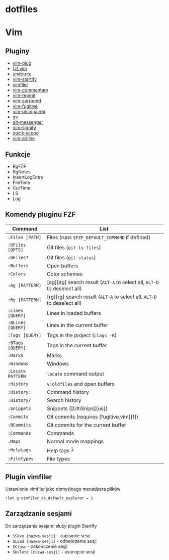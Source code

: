 # dotfiles

# Vim

## Pluginy

  - [vim-plug]
  - [fzf.vim]
  - [undotree]
  - [vim-startify]
  - [vimfiler]
  - [vim-commentary]
  - [vim-repeat]
  - [vim-surround]
  - [vim-fugitive]
  - [vim-unimpaired]
  - [gv]
  - [git-messenger]
  - [vim-signify]
  - [quick-scope]
  - [vim-airline]

[vim-plug]: https://github.com/junegunn/vim-plug/
[fzf.vim]: https://github.com/junegunn/fzf.vim/
[undotree]: https://github.com/mbbill/undotree
[vim-startify]: https://github.com/mhinz/vim-startify
[vimfiler]: https://github.com/Shougo/vimfiler.vim
[vim-commentary]: https://github.com/tpope/vim-commentar://github.com/tpope/vim-commentary
[vim-repeat]: https://github.com/tpope/vim-repeat
[vim-surround]: https://github.com/tpope/vim-surround
[vim-fugitive]: https://github.com/tpope/vim-fugitive
[vim-unimpaired]: https://github.com/tpope/vim-unimpaired
[gv]: https://github.com/junegunn/gv.vim
[git-messenger]: https://github.com/rhysd/git-messenger.vim
[vim-signify]: https://github.com/mhinz/vim-signify
[quick-scope]: https://github.com/unblevable/quick-scope
[vim-airline]: https://github.com/vim-airline/vim-airline

## Funkcje

  - RgFZF
  - RgNotes
  - InsertLogEntry
  - FileTime
  - CurTime
  - LS
  - Log

## Komendy pluginu FZF

| Command           | List                                                                    |
| ---               | ---                                                                     |
| `:Files [PATH]`   | Files (runs `$FZF_DEFAULT_COMMAND` if defined)                          |
| `:GFiles [OPTS]`  | Git files (`git ls-files`)                                              |
| `:GFiles?`        | Git files (`git status`)                                                |
| `:Buffers`        | Open buffers                                                            |
| `:Colors`         | Color schemes                                                           |
| `:Ag [PATTERN]`   | [ag][ag] search result (`ALT-A` to select all, `ALT-D` to deselect all) |
| `:Rg [PATTERN]`   | [rg][rg] search result (`ALT-A` to select all, `ALT-D` to deselect all) |
| `:Lines [QUERY]`  | Lines in loaded buffers                                                 |
| `:BLines [QUERY]` | Lines in the current buffer                                             |
| `:Tags [QUERY]`   | Tags in the project (`ctags -R`)                                        |
| `:BTags [QUERY]`  | Tags in the current buffer                                              |
| `:Marks`          | Marks                                                                   |
| `:Windows`        | Windows                                                                 |
| `:Locate PATTERN` | `locate` command output                                                 |
| `:History`        | `v:oldfiles` and open buffers                                           |
| `:History:`       | Command history                                                         |
| `:History/`       | Search history                                                          |
| `:Snippets`       | Snippets ([UltiSnips][us])                                              |
| `:Commits`        | Git commits (requires [fugitive.vim][f])                                |
| `:BCommits`       | Git commits for the current buffer                                      |
| `:Commands`       | Commands                                                                |
| `:Maps`           | Normal mode mappings                                                    |
| `:Helptags`       | Help tags <sup id="a1">[1](#helptags)</sup>                             |
| ``:Filetypes``    | File types                                                              |

## Plugin vimfiler

Ustawienie vimfiler jako domyślnego menadżera plików

```
:let g:vimfiler_as_default_explorer = 1
```

## Zarządzanie sesjami

Do zarządzania sesjami służy plugin Startify

- `SSave [nazwa-sesji]` - zapisanie sesji
- `SLoad [nazwa-sesji]` - odtworzenie sesji
- `SClose` - zakończenie sesji
- `SDelete [nazwa-sesji]` - usunięcie sesji

